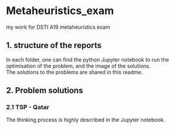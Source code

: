 # Metaheuristics_exam
my work for DSTI A19 metaheuristics exam

## 1. structure of the reports
In each folder, one can find the python Jupyter notebook to run the optimisation of the problem, and the image of the solutions.   
The solutions to the problems are shared in this readme.

## 2. Problem solutions
### 2.1 TSP - Qatar
The thinking process is highly described in the Jupyter notebook.

